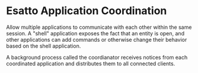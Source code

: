 # Esatto Application Coordination

Allow multiple applications to communicate with each other within the same session.  A 
"shell" application exposes the fact that an entity is open, and other applications can
add commands or otherwise change their behavior based on the shell application.

A background process called the coordianator receives notices from each coordinated 
application and distributes them to all connected clients.